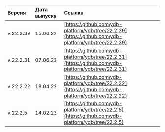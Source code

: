 Версия |  Дата выпуска | Ссылка
:--- | :--- | :---
v.22.2.39 | 15.06.22 | [https://github.com/ydb-platform/ydb/tree/22.2.39](https://github.com/ydb-platform/ydb/tree/22.2.39)
v.22.2.31 | 07.06.22 | [https://github.com/ydb-platform/ydb/tree/22.2.31](https://github.com/ydb-platform/ydb/tree/22.2.31)
v.22.2.22 | 18.04.22 | [https://github.com/ydb-platform/ydb/tree/22.2.22](https://github.com/ydb-platform/ydb/tree/22.2.22)
v.22.2.5 | 14.02.22 | [https://github.com/ydb-platform/ydb/tree/22.2.5](https://github.com/ydb-platform/ydb/tree/22.2.5)
